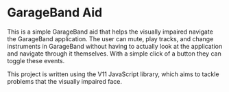 # GarageBand Aid
This is a simple GarageBand aid that helps the visually impaired navigate the GarageBand application. The user can mute, play tracks, and change instruments in GarageBand without having to actually look at the application and navigate through it themselves. With a simple click of a button they can toggle these events.

This project is written using the V11 JavaScript library, which aims to tackle problems that the visually impaired face.
